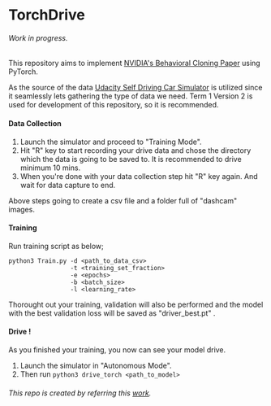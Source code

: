 ﻿# TorchDrive
###### Work in progress. 

This repository aims to implement [NVIDIA's Behavioral Cloning Paper](https://images.nvidia.com/content/tegra/automotive/images/2016/solutions/pdf/end-to-end-dl-using-px.pdf) using PyTorch. 

As the source of the data [Udacity Self Driving Car Simulator](https://github.com/udacity/self-driving-car-sim) is utilized since it seamlessly lets gathering the type of data we need. Term 1 Version 2 is used for development of this repository, so it is recommended. 

#### Data Collection

 1. Launch the simulator and proceed to "Training Mode".
 2. Hit "R" key to start recording your drive data and chose the directory which the data is going to be saved to. It is recommended to drive minimum 10 mins.
 3. When you're done with your data collection step hit "R" key again. And wait for data capture to end.
 
 Above steps going to create a csv file and a folder full of "dashcam" images. 

#### Training

Run training script as below;  

    python3 Train.py -d <path_to_data_csv>
				     -t <training_set_fraction>
				     -e <epochs>
				     -b <batch_size>
				     -l <learning_rate>

 
 Thorought out your training, validation will also be performed and the model with the best validation loss will be saved as "driver_best.pt" .

#### Drive !

As you finished your training, you now can see your model drive.

 1. Launch the simulator in "Autonomous Mode".
 2. Then run `python3 drive_torch <path_to_model>`


###### This repo is created by referring this [work](https://github.com/naokishibuya/car-behavioral-cloning).


